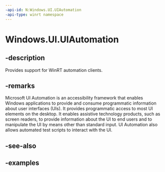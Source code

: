 ```yaml
---
-api-id: N:Windows.UI.UIAutomation
-api-type: winrt namespace
---
```


# Windows.UI.UIAutomation

## -description

Provides support for WinRT automation clients.

## -remarks

Microsoft UI Automation is an accessibility framework that enables Windows applications to provide and consume programmatic information about user interfaces (UIs). It provides programmatic access to most UI elements on the desktop. It enables assistive technology products, such as screen readers, to provide information about the UI to end users and to manipulate the UI by means other than standard input. UI Automation also allows automated test scripts to interact with the UI.

## -see-also

## -examples
